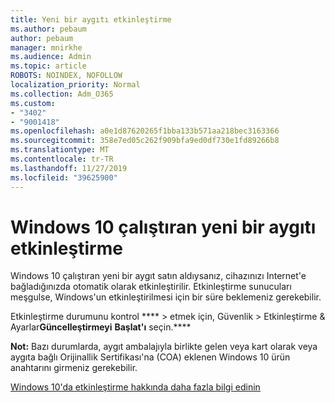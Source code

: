 ```yaml
---
title: Yeni bir aygıtı etkinleştirme
ms.author: pebaum
author: pebaum
manager: mnirkhe
ms.audience: Admin
ms.topic: article
ROBOTS: NOINDEX, NOFOLLOW
localization_priority: Normal
ms.collection: Adm_O365
ms.custom:
- "3402"
- "9001418"
ms.openlocfilehash: a0e1d87620265f1bba133b571aa218bec3163366
ms.sourcegitcommit: 358e7ed05c262f909bfa9ed0df730e1fd89266b8
ms.translationtype: MT
ms.contentlocale: tr-TR
ms.lasthandoff: 11/27/2019
ms.locfileid: "39625900"
---
```

# <a name="activating-a-new-device-running-windows-10"></a>Windows 10 çalıştıran yeni bir aygıtı etkinleştirme

Windows 10 çalıştıran yeni bir aygıt satın aldıysanız, cihazınızı Internet'e bağladığınızda otomatik olarak etkinleştirilir. Etkinleştirme sunucuları meşgulse, Windows'un etkinleştirilmesi için bir süre beklemeniz gerekebilir.

Etkinleştirme durumunu kontrol **** > etmek için, Güvenlik > Etkinleştirme & Ayarlar**Güncelleştirmeyi** **Başlat'ı** seçin.****

**Not:** Bazı durumlarda, aygıt ambalajıyla birlikte gelen veya kart olarak veya aygıta bağlı Orijinallik Sertifikası'na (COA) eklenen Windows 10 ürün anahtarını girmeniz gerekebilir.

[Windows 10'da etkinleştirme hakkında daha fazla bilgi edinin](https://support.microsoft.com/help/12440)